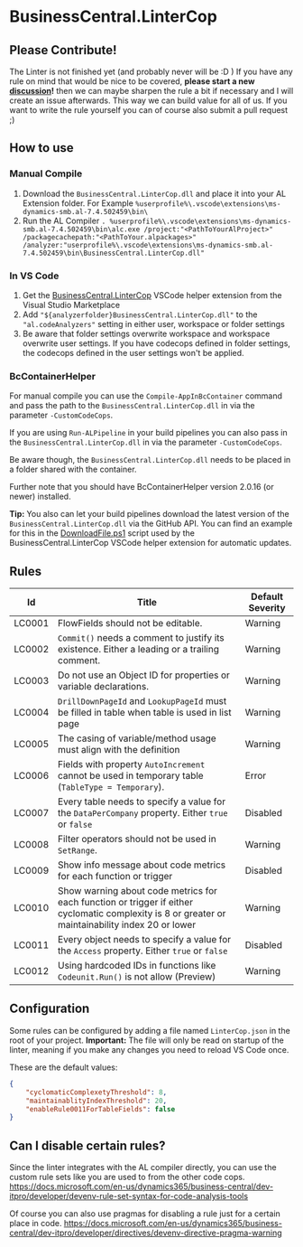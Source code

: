 # BusinessCentral.LinterCop

## Please Contribute!

The Linter is not finished yet (and probably never will be :D ) If you have any rule on mind that would be nice to be covered, **please start a new [discussion](https://github.com/StefanMaron/BusinessCentral.LinterCop/discussions)!** then we can maybe sharpen the rule a bit if necessary and I will create an issue afterwards. This way we can build value for all of us. If you want to write the rule yourself you can of course also submit a pull request ;)

## How to use

### Manual Compile

1. Download the `BusinessCentral.LinterCop.dll` and place it into your AL Extension folder. For Example `%userprofile%\.vscode\extensions\ms-dynamics-smb.al-7.4.502459\bin\`
2. Run the AL Compiler `. %userprofile%\.vscode\extensions\ms-dynamics-smb.al-7.4.502459\bin\alc.exe /project:"<PathToYourAlProject>" /packagecachepath:"<PathToYour.alpackages>" /analyzer:"userprofile%\.vscode\extensions\ms-dynamics-smb.al-7.4.502459\bin\BusinessCentral.LinterCop.dll"`

### In VS Code

1. Get the [BusinessCentral.LinterCop](https://marketplace.visualstudio.com/items?itemName=StefanMaron.businesscentral-lintercop) VSCode helper extension from the Visual Studio Marketplace
2. Add `"${analyzerfolder}BusinessCentral.LinterCop.dll"` to the `"al.codeAnalyzers"` setting in either user, workspace or folder settings
3. Be aware that folder settings overwrite workspace and workspace overwrite user settings. If you have codecops defined in folder settings, the codecops defined in the user settings won't be applied.

### BcContainerHelper

For manual compile you can use the `Compile-AppInBcContainer` command and pass the path to the `BusinessCentral.LinterCop.dll` in via the parameter `-CustomCodeCops`.

If you are using `Run-ALPipeline` in your build pipelines you can also pass in the `BusinessCentral.LinterCop.dll` in via the parameter `-CustomCodeCops`.

Be aware though, the `BusinessCentral.LinterCop.dll` needs to be placed in a folder shared with the container.

Further note that you should have BcContainerHelper version 2.0.16 (or newer) installed.

**Tip:** You also can let your build pipelines download the latest version of the `BusinessCentral.LinterCop.dll` via the GitHub API. You can find an example for this in the [DownloadFile.ps1](https://github.com/StefanMaron/vsc-lintercop/blob/master/DownloadFile.ps1) script used by the BusinessCentral.LinterCop VSCode helper extension for automatic updates.

## Rules

|Id| Title|Default Severity|
|---|---|---|
|LC0001|FlowFields should not be editable.|Warning|
|LC0002|`Commit()` needs a comment to justify its existence. Either a leading or a trailing comment.|Warning|
|LC0003|Do not use an Object ID for properties or variable declarations. |Warning|
|LC0004|`DrillDownPageId` and `LookupPageId` must be filled in table when table is used in list page|Warning|
|LC0005|The casing of variable/method usage must align with the definition|Warning|
|LC0006|Fields with property `AutoIncrement` cannot be used in temporary table (`TableType = Temporary`).|Error|
|LC0007|Every table needs to specify a value for the `DataPerCompany` property. Either `true` or `false`|Disabled|
|LC0008|Filter operators should not be used in `SetRange`.|Warning|
|LC0009|Show info message about code metrics for each function or trigger|Disabled|
|LC0010|Show warning about code metrics for each function or trigger if either cyclomatic complexity is 8 or greater or maintainability index 20 or lower|Warning|
|LC0011|Every object needs to specify a value for the `Access` property. Either `true` or `false`|Disabled|
|LC0012|Using hardcoded IDs in functions like `Codeunit.Run()` is not allow (Preview)|Warning|

## Configuration

Some rules can be configured by adding a file named `LinterCop.json` in the root of your project.
**Important:** The file will only be read on startup of the linter, meaning if you make any changes you need to reload VS Code once.

These are the default values:

``` json
{
    "cyclomaticComplexetyThreshold": 8,
    "maintainablityIndexThreshold": 20,
    "enableRule0011ForTableFields": false
}
```

## Can I disable certain rules?

Since the linter integrates with the AL compiler directly, you can use the custom rule sets like you are used to from the other code cops.
https://docs.microsoft.com/en-us/dynamics365/business-central/dev-itpro/developer/devenv-rule-set-syntax-for-code-analysis-tools

Of course you can also use pragmas for disabling a rule just for a certain place in code.
https://docs.microsoft.com/en-us/dynamics365/business-central/dev-itpro/developer/directives/devenv-directive-pragma-warning
